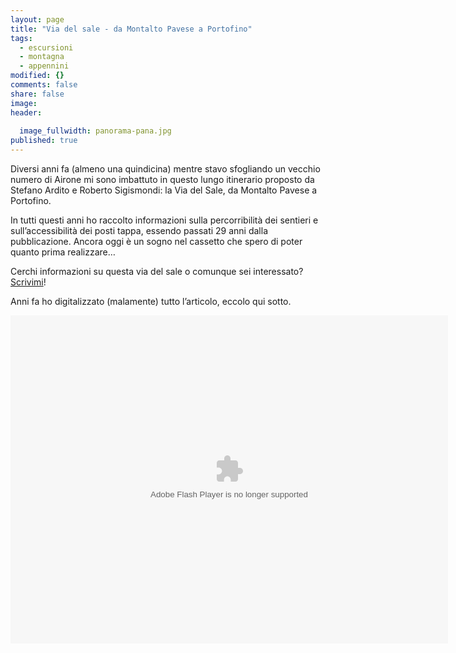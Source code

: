 ```yaml
---
layout: page
title: "Via del sale - da Montalto Pavese a Portofino"
tags: 
  - escursioni
  - montagna
  - appennini
modified: {}
comments: false
share: false
image: 
header: 
  
  image_fullwidth: panorama-pana.jpg
published: true
---
```


Diversi anni fa (almeno una quindicina) mentre stavo sfogliando un vecchio numero di Airone mi sono imbattuto in questo lungo itinerario proposto da Stefano Ardito e Roberto Sigismondi: la Via del Sale, da Montalto Pavese a Portofino.

In tutti questi anni ho raccolto informazioni sulla percorribilità dei sentieri e sull’accessibilità dei posti tappa, essendo passati 29 anni dalla pubblicazione. Ancora oggi è un sogno nel cassetto che spero di poter quanto prima realizzare…

Cerchi informazioni su questa via del sale o comunque sei interessato? [Scrivimi](/contattami)!

Anni fa ho digitalizzato (malamente) tutto l’articolo, eccolo qui sotto.

<object width="700" height="525"> <param name="flashvars" value="offsite=true&lang=it-it&page_show_url=%2Fphotos%2Fshineon-it%2Fsets%2F72157639799908133%2Fshow%2F&page_show_back_url=%2Fphotos%2Fshineon-it%2Fsets%2F72157639799908133%2F&set_id=72157639799908133&jump_to="></param> <param name="movie" value="https://www.flickr.com/apps/slideshow/show.swf?v=1811922554"></param> <param name="allowFullScreen" value="true"></param><embed type="application/x-shockwave-flash" src="https://www.flickr.com/apps/slideshow/show.swf?v=1811922554" allowFullScreen="true" flashvars="offsite=true&lang=it-it&page_show_url=%2Fphotos%2Fshineon-it%2Fsets%2F72157639799908133%2Fshow%2F&page_show_back_url=%2Fphotos%2Fshineon-it%2Fsets%2F72157639799908133%2F&set_id=72157639799908133&jump_to=" width="700" height="525"></embed></object>